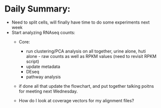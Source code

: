 # Daily Summary:

* Need to split cells, will finally have time to do some experiments next week
* Start analyzing RNAseq counts:
	* Core:
		* run clustering/PCA analysis on all together, urine alone, huti alone - raw counts as well as RPKM values (need to revisit RPKM script)
		* update metadata 
		* DEseq
		* pathway analysis 

	* if done all that update the flowchart, and put together talking poitns for meeting next Wednesday. 
	* How do I look at coverage vectors for my alignment files?
	
